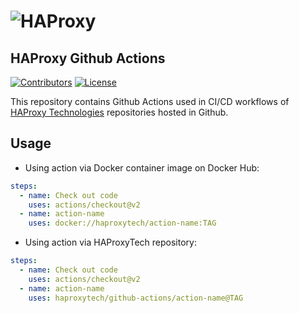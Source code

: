 # ![HAProxy](https://github.com/haproxytech/kubernetes-ingress/raw/master/assets/images/haproxy-weblogo-210x49.png "HAProxy")

## HAProxy Github Actions

[![Contributors](https://img.shields.io/github/contributors/haproxytech/github-actions?color=purple)](https://github.com/haproxy/haproxy/blob/master/CONTRIBUTING)
[![License](https://img.shields.io/badge/License-Apache%202.0-blue.svg)](LICENSE)

This repository contains Github Actions used in CI/CD workflows of [HAProxy Technologies](https://www.haproxy.com/) repositories hosted in Github.

## Usage

- Using action via Docker container image on Docker Hub:

```yaml
steps:
  - name: Check out code
    uses: actions/checkout@v2
  - name: action-name
    uses: docker://haproxytech/action-name:TAG
```

- Using action via HAProxyTech repository:

```yaml
steps:
  - name: Check out code
    uses: actions/checkout@v2
  - name: action-name
    uses: haproxytech/github-actions/action-name@TAG
```
